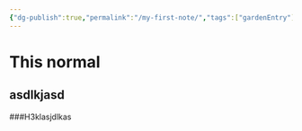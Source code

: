 ```yaml
---
{"dg-publish":true,"permalink":"/my-first-note/","tags":["gardenEntry"]}
---
```



# This normal

## asdlkjasd

###H3klasjdlkas